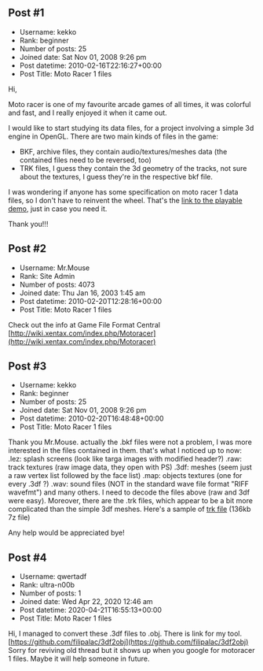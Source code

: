 ## Post #1
- Username: kekko
- Rank: beginner
- Number of posts: 25
- Joined date: Sat Nov 01, 2008 9:26 pm
- Post datetime: 2010-02-16T22:16:27+00:00
- Post Title: Moto Racer 1 files

Hi,

Moto racer is one of my favourite arcade games of all times, it was colorful and fast, and I really enjoyed it when it came out.
 

I would like to start studying its data files, for a project involving a simple 3d engine in OpenGL. 
There are two main kinds of files in the game:
- BKF, archive files, they contain audio/textures/meshes data (the contained files need to be reversed, too)
- TRK files, I guess they contain the 3d geometry of the tracks, not sure about the textures, I guess they're in the respective bkf file.

I was wondering if anyone has some specification on moto racer 1 data files, so I don't have to reinvent the wheel. 
That's the [link to the playable demo](http://games.softpedia.com/progDownload/Moto-Racer-Download-51677.html), just in case you need it.

Thank you!!!
## Post #2
- Username: Mr.Mouse
- Rank: Site Admin
- Number of posts: 4073
- Joined date: Thu Jan 16, 2003 1:45 am
- Post datetime: 2010-02-20T12:28:16+00:00
- Post Title: Moto Racer 1 files

Check out the info at Game File Format Central 
[http://wiki.xentax.com/index.php/Motoracer](http://wiki.xentax.com/index.php/Motoracer)
## Post #3
- Username: kekko
- Rank: beginner
- Number of posts: 25
- Joined date: Sat Nov 01, 2008 9:26 pm
- Post datetime: 2010-02-20T16:48:48+00:00
- Post Title: Moto Racer 1 files

Thank you Mr.Mouse.
actually the .bkf files were not a problem, I was more interested in the files contained in them. that's what I noticed up to now:
.lez: splash screens (look like targa images with modified header?)
.raw: track textures (raw image data, they open with PS)
.3df: meshes (seem just a raw vertex list followed by the face list)
.map: objects textures (one for every .3df ?)
.wav: sound files (NOT in the standard wave file format "RIFF wavefmt")
and many others. 
I need to decode the files above (raw and 3df were easy). 
Moreover, there are the .trk files, which appear to be a bit more complicated than the simple 3df meshes.
Here's a sample of [trk file](http://www.sendspace.com/file/03tywd) (136kb 7z file)

Any help would be appreciated 
bye!
## Post #4
- Username: qwertadf
- Rank: ultra-n00b
- Number of posts: 1
- Joined date: Wed Apr 22, 2020 12:46 am
- Post datetime: 2020-04-21T16:55:13+00:00
- Post Title: Moto Racer 1 files

Hi, I managed to convert these .3df files to .obj. There is link for my tool.
[https://github.com/filipalac/3df2obj](https://github.com/filipalac/3df2obj)
Sorry for reviving old thread but it shows up when you google for motoracer 1 files. Maybe it will help someone in future.
